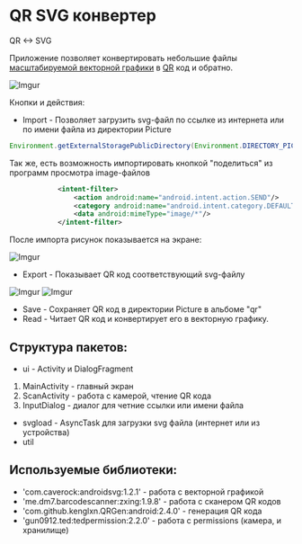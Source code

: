 # QR SVG конвертер
QR &lt;-> SVG

Приложение позволяет конвертировать небольшие файлы [масштабируемой векторной графики](https://ru.wikipedia.org/wiki/SVG) в [QR](https://ru.wikipedia.org/wiki/QR-%D0%BA%D0%BE%D0%B4) код и обратно.

![Imgur](https://i.imgur.com/KpPTgOil.png)

Кнопки и действия:
- Import - Позволяет загрузить svg-файл по ссылке из интернета или по имени файла из директории Picture
```java
Environment.getExternalStoragePublicDirectory(Environment.DIRECTORY_PICTURES);
```
Так же, есть возможность импортировать кнопкой "поделиться" из программ просмотра image-файлов
```xml
            <intent-filter>
                <action android:name="android.intent.action.SEND"/>
                <category android:name="android.intent.category.DEFAULT"/>
                <data android:mimeType="image/*"/>
            </intent-filter>
```
После импорта рисунок показывается на экране:

![Imgur](https://i.imgur.com/3iUuHssl.png)

- Export - Показывает QR код соответствующий svg-файлу

![Imgur](https://i.imgur.com/AIozQaql.png) ![Imgur](https://i.imgur.com/nz67OQGl.png)


- Save - Сохраняет QR код в директории Picture в альбоме "qr"
- Read - Читает QR код и конвертирует его в векторную графику.

## Структура пакетов:
- ui - Activity и DialogFragment
1. MainActivity - главный экран
2. ScanActivity - работа с камерой, чтение QR кода
3. InputDialog - диалог для четние ссылки или имени файла
- svgload - AsyncTask для загрузки svg файла (интернет или из устройства)
- util 

## Используемые библиотеки:
 - 'com.caverock:androidsvg:1.2.1' - работа с векторной графикой
 - 'me.dm7.barcodescanner:zxing:1.9.8' - работа с сканером QR кодов
 - 'com.github.kenglxn.QRGen:android:2.4.0' - генерация QR кода
 - 'gun0912.ted:tedpermission:2.2.0' - работа с permissions (камера, и хранилище)
 
